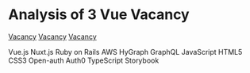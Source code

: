 # Analysis of 3 Vue Vacancy

[Vacancy](https://vuejobs.com/jobs/blinkist-3-senior-web-engineer-full-stack)
[Vacancy](https://vuejobs.com/jobs/zaubar-vue-frontend-developer?utm_medium=referral&utm_source=vuetify&utm_content=job_link&utm_campaign=job_list)
[Vacancy](https://vuejobs.com/jobs/spectrm-frontend-engineer-vue-js?utm_medium=referral&utm_source=vuetify&utm_content=job_link&utm_campaign=job_list)


Vue.js
Nuxt.js
Ruby on Rails
AWS
HyGraph
GraphQL
JavaScript
HTML5
CSS3
Open-auth
Auth0
TypeScript
Storybook